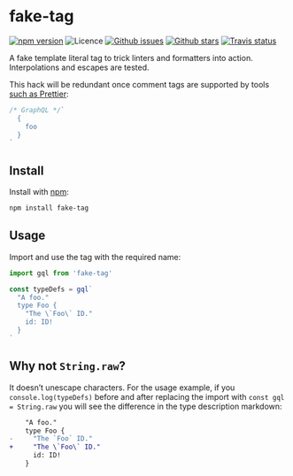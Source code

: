 # fake-tag

[![npm version](https://img.shields.io/npm/v/fake-tag.svg)](https://npm.im/fake-tag) ![Licence](https://img.shields.io/npm/l/fake-tag.svg) [![Github issues](https://img.shields.io/github/issues/jaydenseric/fake-tag.svg)](https://github.com/jaydenseric/fake-tag/issues) [![Github stars](https://img.shields.io/github/stars/jaydenseric/fake-tag.svg)](https://github.com/jaydenseric/fake-tag/stargazers) [![Travis status](https://img.shields.io/travis/jaydenseric/fake-tag.svg)](https://travis-ci.org/jaydenseric/fake-tag)

A fake template literal tag to trick linters and formatters into action. Interpolations and escapes are tested.

This hack will be redundant once comment tags are supported by tools [such as Prettier](https://github.com/prettier/prettier/issues/4360):

<!-- prettier-ignore -->
```js
/* GraphQL */`
  {
    foo
  }
`
```

## Install

Install with [npm](https://npmjs.com):

```sh
npm install fake-tag
```

## Usage

Import and use the tag with the required name:

```js
import gql from 'fake-tag'

const typeDefs = gql`
  "A foo."
  type Foo {
    "The \`Foo\` ID."
    id: ID!
  }
`
```

## Why not `String.raw`?

It doesn’t unescape characters. For the usage example, if you `console.log(typeDefs)` before and after replacing the import with `const gql = String.raw` you will see the difference in the type description markdown:

```diff
    "A foo."
    type Foo {
-     "The `Foo` ID."
+     "The \`Foo\` ID."
      id: ID!
    }
```
